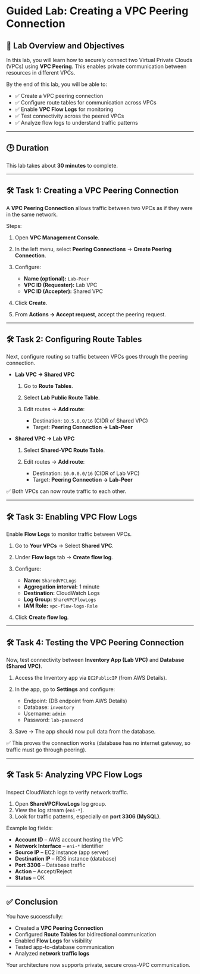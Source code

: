 

# Guided Lab: Creating a VPC Peering Connection

## 🎯 Lab Overview and Objectives

In this lab, you will learn how to securely connect two Virtual Private Clouds (VPCs) using **VPC Peering**. This enables private communication between resources in different VPCs.

By the end of this lab, you will be able to:

* ✅ Create a VPC peering connection
* ✅ Configure route tables for communication across VPCs
* ✅ Enable **VPC Flow Logs** for monitoring
* ✅ Test connectivity across the peered VPCs
* ✅ Analyze flow logs to understand traffic patterns

---

## 🕒 Duration

This lab takes about **30 minutes** to complete.

---

## 🛠️ Task 1: Creating a VPC Peering Connection

A **VPC Peering Connection** allows traffic between two VPCs as if they were in the same network.

Steps:

1. Open **VPC Management Console**.
2. In the left menu, select **Peering Connections** → **Create Peering Connection**.
3. Configure:

   * **Name (optional):** `Lab-Peer`
   * **VPC ID (Requester):** Lab VPC
   * **VPC ID (Accepter):** Shared VPC
4. Click **Create**.
5. From **Actions → Accept request**, accept the peering request.

---

## 🛠️ Task 2: Configuring Route Tables

Next, configure routing so traffic between VPCs goes through the peering connection.

* **Lab VPC → Shared VPC**

  1. Go to **Route Tables**.
  2. Select **Lab Public Route Table**.
  3. Edit routes → **Add route**:

     * Destination: `10.5.0.0/16` (CIDR of Shared VPC)
     * Target: **Peering Connection → Lab-Peer**

* **Shared VPC → Lab VPC**

  1. Select **Shared-VPC Route Table**.
  2. Edit routes → **Add route**:

     * Destination: `10.0.0.0/16` (CIDR of Lab VPC)
     * Target: **Peering Connection → Lab-Peer**

✅ Both VPCs can now route traffic to each other.

---

## 🛠️ Task 3: Enabling VPC Flow Logs

Enable **Flow Logs** to monitor traffic between VPCs.

1. Go to **Your VPCs** → Select **Shared VPC**.
2. Under **Flow logs** tab → **Create flow log**.
3. Configure:

   * **Name:** `SharedVPCLogs`
   * **Aggregation interval:** 1 minute
   * **Destination:** CloudWatch Logs
   * **Log Group:** `ShareVPCFlowLogs`
   * **IAM Role:** `vpc-flow-logs-Role`
4. Click **Create flow log**.

---

## 🛠️ Task 4: Testing the VPC Peering Connection

Now, test connectivity between **Inventory App (Lab VPC)** and **Database (Shared VPC)**.

1. Access the Inventory app via `EC2PublicIP` (from AWS Details).
2. In the app, go to **Settings** and configure:

   * Endpoint: (DB endpoint from AWS Details)
   * Database: `inventory`
   * Username: `admin`
   * Password: `lab-password`
3. Save → The app should now pull data from the database.

✅ This proves the connection works (database has no internet gateway, so traffic must go through peering).

---

## 🛠️ Task 5: Analyzing VPC Flow Logs

Inspect CloudWatch logs to verify network traffic.

1. Open **ShareVPCFlowLogs** log group.
2. View the log stream (`eni-*`).
3. Look for traffic patterns, especially on **port 3306 (MySQL)**.

Example log fields:

* **Account ID** – AWS account hosting the VPC
* **Network Interface** – `eni-*` identifier
* **Source IP** – EC2 instance (app server)
* **Destination IP** – RDS instance (database)
* **Port 3306** – Database traffic
* **Action** – Accept/Reject
* **Status** – OK

---

## ✅ Conclusion

You have successfully:

* Created a **VPC Peering Connection**
* Configured **Route Tables** for bidirectional communication
* Enabled **Flow Logs** for visibility
* Tested app-to-database communication
* Analyzed **network traffic logs**

Your architecture now supports private, secure cross-VPC communication.


